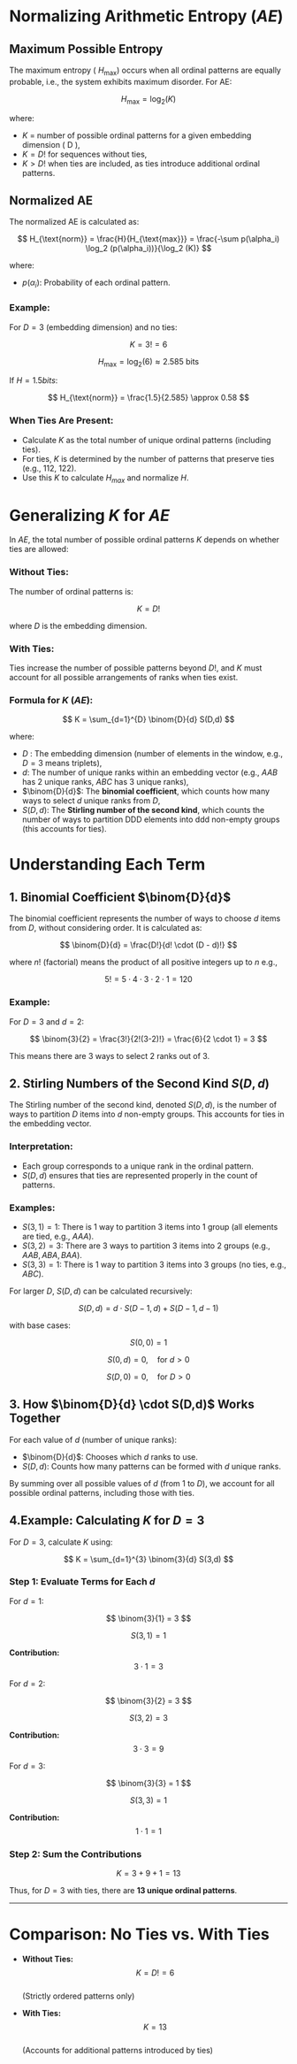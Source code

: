 # Normalizing Arithmetic Entropy $(AE)$ 

## Maximum Possible Entropy

The maximum entropy ( $H_{\text{max}}$) occurs when all ordinal patterns are equally probable, i.e., the system exhibits maximum disorder. For AE:

$$
H_{\text{max}} = \log_2 (K)
$$

where:

- $K$ = number of possible ordinal patterns for a given embedding dimension \( D \),
- $K = D!$ for sequences without ties,
- $K > D!$ when ties are included, as ties introduce additional ordinal patterns.

## Normalized AE

The normalized AE is calculated as:

$$
H_{\text{norm}} = \frac{H}{H_{\text{max}}} = \frac{-\sum p(\alpha_i) \log_2 (p(\alpha_i))}{\log_2 (K)}
$$

where:

- $p(\alpha_i)$: Probability of each ordinal pattern.

### Example:

For $D = 3$ (embedding dimension) and no ties:

$$
K = 3! = 6
$$

$$
H_{\text{max}} = \log_2 (6) \approx 2.585 \text{ bits}
$$

If  $H = 1.5  bits$:

$$
H_{\text{norm}} = \frac{1.5}{2.585} \approx 0.58
$$

### When Ties Are Present:

- Calculate $K$ as the total number of unique ordinal patterns (including ties).
- For ties, $K$ is determined by the number of patterns that preserve ties (e.g., 112, 122).
- Use this $K$ to calculate $H_{max}$ and normalize $H$.

#  Generalizing $K$ for $AE$

In $AE$, the total number of possible ordinal patterns $K$ depends on whether ties are allowed:

### Without Ties:
The number of ordinal patterns is:

$$
K = D!
$$

where $D$ is the embedding dimension.

### With Ties:
Ties increase the number of possible patterns beyond $D!$, and $K$ must account for all possible arrangements of ranks when ties exist.

### Formula for $K$ $(AE)$:

$$
K = \sum_{d=1}^{D} \binom{D}{d} S(D,d)
$$

where:

- $D$ : The embedding dimension (number of elements in the window, e.g., $D=3$ means triplets),
- $d$: The number of unique ranks within an embedding vector (e.g., $AAB$ has 2 unique ranks, $ABC$ has 3 unique ranks),
- $\binom{D}{d}$: The **binomial coefficient**, which counts how many ways to select $d$ unique ranks from $D$,
- $S(D,d)$: The **Stirling number of the second kind**, which counts the number of ways to partition DDD elements into ddd non-empty groups (this accounts for ties).

# Understanding Each Term

## 1. Binomial Coefficient $\binom{D}{d}$

The binomial coefficient represents the number of ways to choose $d$ items from $D$, without considering order. It is calculated as:

$$
\binom{D}{d} = \frac{D!}{d! \cdot (D - d)!}
$$

where $n!$ (factorial) means the product of all positive integers up to $n$ e.g., 

$$
5! = 5 \cdot 4 \cdot 3 \cdot 2 \cdot 1 = 120
$$

### Example:
For $D = 3$ and $d = 2$:

$$
\binom{3}{2} = \frac{3!}{2!(3-2)!} = \frac{6}{2 \cdot 1} = 3
$$

This means there are 3 ways to select 2 ranks out of 3.

## 2. Stirling Numbers of the Second Kind $S(D,d)$

The Stirling number of the second kind, denoted  $S(D,d)$, is the number of ways to partition $D$ items into $d$ non-empty groups. This accounts for ties in the embedding vector.

### Interpretation:
- Each group corresponds to a unique rank in the ordinal pattern.
- $S(D,d)$ ensures that ties are represented properly in the count of patterns.

### Examples:
- $S(3,1) = 1$: There is 1 way to partition 3 items into 1 group (all elements are tied, e.g., $AAA$).
- $S(3,2) = 3$: There are 3 ways to partition 3 items into 2 groups (e.g., $AAB, ABA, BAA$).
- $S(3,3) = 1$: There is 1 way to partition 3 items into 3 groups (no ties, e.g., $ABC$).

For larger $D$, $S(D,d)$ can be calculated recursively:

$$
S(D,d) = d \cdot S(D-1,d) + S(D-1,d-1)
$$

with base cases:

$$
S(0,0) = 1
$$

$$
S(0,d) = 0, \quad \text{for } d > 0
$$

$$
S(D,0) = 0, \quad \text{for } D > 0
$$

## 3. How $\binom{D}{d} \cdot S(D,d)$ Works Together

For each value of $d$ (number of unique ranks):

- $\binom{D}{d}$: Chooses which $d$ ranks to use.
- $S(D,d)$: Counts how many patterns can be formed with $d$ unique ranks.

By summing over all possible values of $d$ (from 1 to $D$), we account for all possible ordinal patterns, including those with ties.

## 4.Example: Calculating $K$ for  $D = 3$

For $D = 3$, calculate $K$ using:

$$
K = \sum_{d=1}^{3} \binom{3}{d} S(3,d)
$$

### Step 1: Evaluate Terms for Each $d$

For  $d = 1$:

$$
\binom{3}{1} = 3
$$

$$
S(3,1) = 1
$$

**Contribution:**  
$$3 \cdot 1 = 3$$

For $d = 2$:

$$
\binom{3}{2} = 3
$$

$$
S(3,2) = 3
$$

**Contribution:**  
$$3 \cdot 3 = 9$$

For $d = 3$:

$$
\binom{3}{3} = 1
$$

$$
S(3,3) = 1
$$

**Contribution:**  
$$1 \cdot 1 = 1$$

### Step 2: Sum the Contributions

$$
K = 3 + 9 + 1 = 13
$$

Thus, for $D = 3$ with ties, there are **13 unique ordinal patterns**.

---

# Comparison: No Ties vs. With Ties

- **Without Ties:**  
  $$K = D! = 6$$  
  (Strictly ordered patterns only)

- **With Ties:**  
  $$K = 13$$  
  (Accounts for additional patterns introduced by ties)
